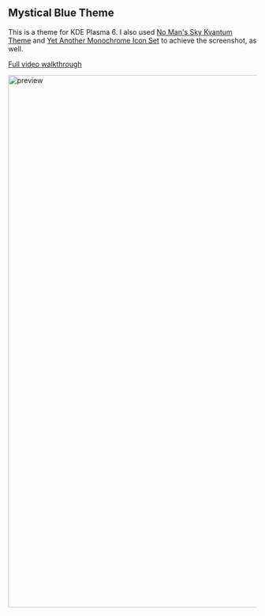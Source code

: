 ## Mystical Blue Theme
This is a theme for KDE Plasma 6. I also used [No Man's Sky Kvantum Theme](https://www.pling.com/p/1398154) and [Yet Another Monochrome Icon Set](https://store.kde.org/p/2303161) to achieve the screenshot, as well.

[Full video walkthrough](https://youtu.be/prG9xFkvlNg)

<img width="1920" height="1080" alt="preview" src="https://github.com/user-attachments/assets/3cfcdaa0-2a44-46f3-8b80-c8eef29ac3ad" />
